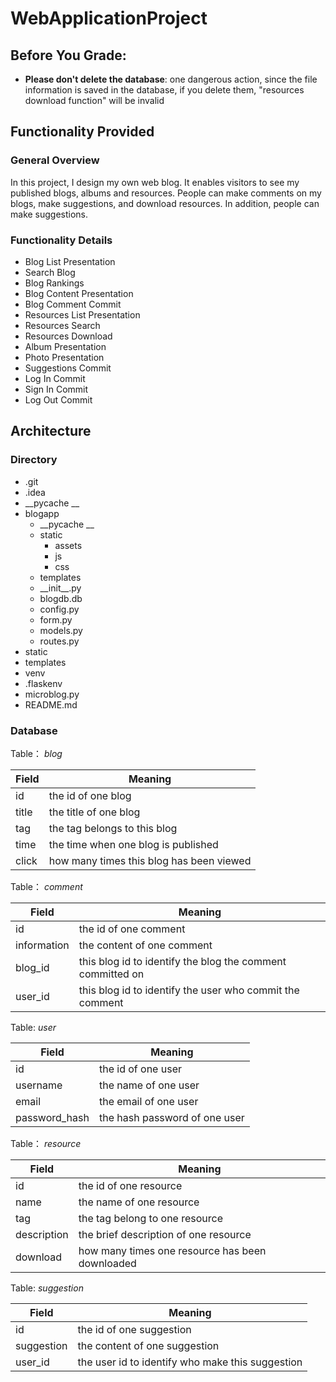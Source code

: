 # WebApplicationProject
## Before You Grade:
- **Please don't delete the database**: one dangerous action, since the file information is saved in the database, if you delete them, "resources download function" will be invalid
## Functionality Provided
### General Overview
In this project, I design my own web blog. It enables visitors to see my published blogs, albums and resources. People can make comments on my blogs, make suggestions, and download resources. In addition, people can make suggestions.
### Functionality Details
- Blog List Presentation
- Search Blog
- Blog Rankings
- Blog Content Presentation
- Blog Comment Commit
- Resources List Presentation
- Resources Search
- Resources Download
- Album Presentation
- Photo Presentation
- Suggestions Commit
- Log In Commit
- Sign In Commit
- Log Out Commit
## Architecture 
### Directory 
- .git
- .idea
- \_\_pycache \_\_
- blogapp
	- \_\_pycache \_\_
	- static
	  - assets
	  -  js
	  -  css
  - templates
  - \_\_init\_\_.py
  - blogdb.db
  - config.py
  - form.py
  - models.py
  - routes.py
- static
- templates
- venv
- .flaskenv
- microblog.py
- README.md
### Database
Table：  *blog*

| Field | Meaning |
| ----- | ------- |
| id    | the id of one blog |
| title| the title of one blog |
| tag | the tag belongs to this blog |
| time | the time when one blog is published |
| click | how many times this blog has been viewed |
Table： *comment*

| Field       | Meaning                                                    |
| ----------- | ---------------------------------------------------------- |
| id          | the id of one comment                                      |
| information | the content of one comment                                 |
| blog_id     | this blog id to identify the blog the comment committed on |
| user_id     | this blog id to identify the user who commit the comment   |

Table:  *user*

| Field         | Meaning                       |
| ------------- | ----------------------------- |
| id            | the id of one user            |
| username      | the name of one user          |
| email         | the email of one user         |
| password_hash | the hash password of one user |

Table： *resource*

| Field       | Meaning                                         |
| ----------- | ----------------------------------------------- |
| id          | the id of one resource                          |
| name        | the name of one resource                        |
| tag         | the tag belong to one resource                  |
| description | the brief description of one resource           |
| download    | how many times one resource has been downloaded |

Table:  *suggestion*

| Field      | Meaning                                          |
| ---------- | ------------------------------------------------ |
| id         | the id of one suggestion                         |
| suggestion | the content of one suggestion                    |
| user_id    | the user id to identify who make this suggestion |

